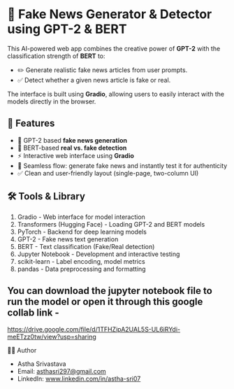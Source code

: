 # 📰 Fake News Generator & Detector using GPT-2 & BERT

This AI-powered web app combines the creative power of **GPT-2** with the classification strength of **BERT** to:
- ✏️ Generate realistic fake news articles from user prompts.
- ✅ Detect whether a given news article is fake or real.

The interface is built using **Gradio**, allowing users to easily interact with the models directly in the browser.



## 📌 Features

- 🧠 GPT-2 based **fake news generation**
- 🤖 BERT-based **real vs. fake detection**
- ⚡ Interactive web interface using **Gradio**
- 💬 Seamless flow: generate fake news and instantly test it for authenticity
- ✅ Clean and user-friendly layout (single-page, two-column UI)



## 🛠 Tools & Library

1. Gradio - Web interface for model interaction
2. Transformers (Hugging Face) - Loading GPT-2 and BERT models
3. PyTorch	- Backend for deep learning models
4. GPT-2 - Fake news text generation
5. BERT - Text classification (Fake/Real detection)
6. Jupyter Notebook - Development and interactive testing
7. scikit-learn - Label encoding, model metrics
8. pandas - Data preprocessing and formatting

## You can download the jupyter notebook file to run the model or open it through this google collab link - 
https://drive.google.com/file/d/1TFHZipA2UAL5S-UL6iRYdi-meETzz0tw/view?usp=sharing


🙋‍♂️ Author
- Astha Srivastava
- Email: asthasri297@gmail.com
- LinkedIn: www.linkedin.com/in/astha-sri07
